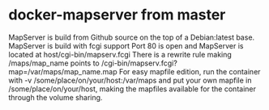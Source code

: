 # docker-mapserver from master

MapServer is build from Github source on the top of a Debian:latest base.
MapServer is build with fcgi support
Port 80 is open and MapServer is located at host/cgi-bin/mapserv.fcgi
There is a rewrite rule making /maps/map_name points to /cgi-bin/mapserv.fcgi?map=/var/maps/map_name.map
For easy mapfile edition, run the container with -v /some/place/on/your/host:/var/maps and put your own mapfile in /some/place/on/your/host, making the mapfiles available for the container through the volume sharing.
